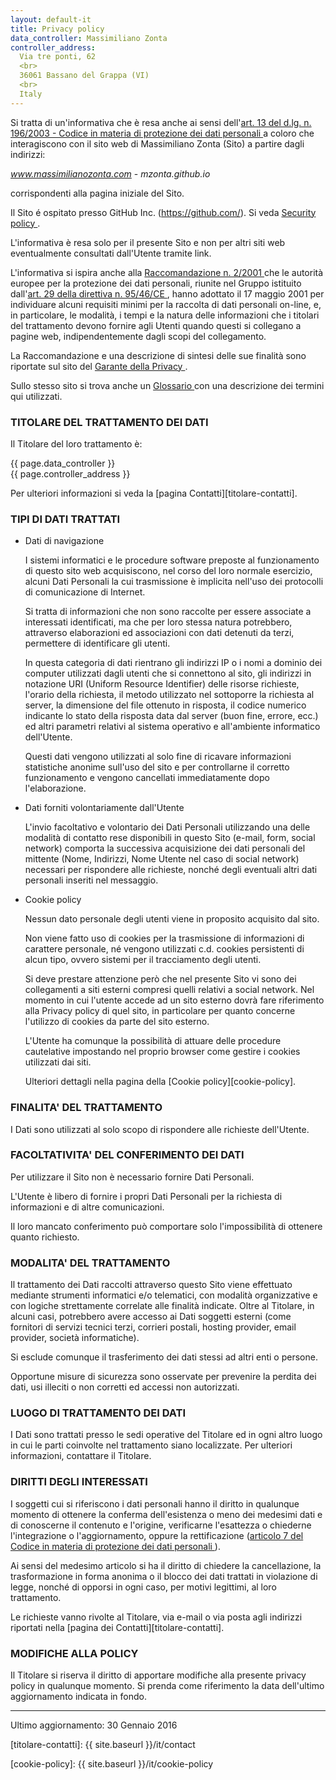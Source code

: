 ```yaml
---
layout: default-it
title: Privacy policy
data_controller: Massimiliano Zonta
controller_address:
  Via tre ponti, 62
  <br>
  36061 Bassano del Grappa (VI)
  <br>
  Italy
---
```


Si tratta di un'informativa che è resa anche ai sensi dell'[art. 13 del d.lg. n. 196/2003 - Codice in materia di protezione dei dati personali <i class="fa fa-external-link"></i>][garante-privacy-art13-196-2003] a coloro che interagiscono con il sito web di Massimiliano Zonta (Sito) a partire dagli indirizzi:

*www.massimilianozonta.com* - *mzonta.github.io*

corrispondenti alla pagina iniziale del Sito.

Il Sito é ospitato presso GitHub Inc. (https://github.com/). Si veda [Security policy <i class="fa fa-external-link"></i>][github-security].

L'informativa è resa solo per il presente Sito e non per altri siti web eventualmente consultati dall'Utente tramite link.

L'informativa si ispira anche alla [Raccomandazione n. 2/2001 <i class="fa fa-external-link"></i>][raccomandazione-2-2001] che le autorità europee per la protezione dei dati personali, riunite nel Gruppo istituito dall'[art. 29 della direttiva n. 95/46/CE <i class="fa fa-external-link"></i>][direttiva-CE-95-46-art29], hanno adottato il 17 maggio 2001 per individuare alcuni requisiti minimi per la raccolta di dati personali on-line, e, in particolare, le modalità, i tempi e la natura delle informazioni che i titolari del trattamento devono fornire agli Utenti quando questi si collegano a pagine web, indipendentemente dagli scopi del collegamento.

La Raccomandazione e una descrizione di sintesi delle sue finalità sono riportate sul sito del [Garante della Privacy <i class="fa fa-external-link"></i>][garante-privacy-home].

Sullo stesso sito si trova anche un [Glossario <i class="fa fa-external-link"></i>][garante-privacy-glossario] con una descrizione dei termini qui utilizzati.

### TITOLARE DEL TRATTAMENTO DEI DATI

Il Titolare del loro trattamento è:

{{ page.data_controller }} <br>
{{ page.controller_address }}

Per ulteriori informazioni si veda la [pagina Contatti][titolare-contatti].

### TIPI DI DATI TRATTATI

* Dati di navigazione

  I sistemi informatici e le procedure software preposte al funzionamento di questo sito web acquisiscono, nel corso del loro normale esercizio, alcuni Dati Personali la cui trasmissione è implicita nell'uso dei protocolli di comunicazione di Internet.

  Si tratta di informazioni che non sono raccolte per essere associate a interessati identificati, ma che per loro stessa natura potrebbero, attraverso elaborazioni ed associazioni con dati detenuti da terzi, permettere di identificare gli utenti.

  In questa categoria di dati rientrano gli indirizzi IP o i nomi a dominio dei computer utilizzati dagli utenti che si connettono al sito, gli indirizzi in notazione URI (Uniform Resource Identifier) delle risorse richieste, l'orario della richiesta, il metodo utilizzato nel sottoporre la richiesta al server, la dimensione del file ottenuto in risposta, il codice numerico indicante lo stato della risposta data dal server (buon fine, errore, ecc.) ed altri parametri relativi al sistema operativo e all'ambiente informatico dell'Utente.

  Questi dati vengono utilizzati al solo fine di ricavare informazioni statistiche anonime sull'uso del sito e per controllarne il corretto funzionamento e vengono cancellati immediatamente dopo l'elaborazione.

* Dati forniti volontariamente dall'Utente

  L'invio facoltativo e volontario dei Dati Personali utilizzando una delle modalità di contatto rese disponibili in questo Sito (e-mail, form, social network) comporta la successiva acquisizione dei dati personali del mittente (Nome, Indirizzi, Nome Utente nel caso di social network) necessari per rispondere alle richieste, nonché degli eventuali altri dati personali inseriti nel messaggio.

* Cookie policy

  Nessun dato personale degli utenti viene in proposito acquisito dal sito.

  Non viene fatto uso di cookies per la trasmissione di informazioni di carattere personale, né vengono utilizzati c.d. cookies persistenti di alcun tipo, ovvero sistemi per il tracciamento degli utenti.

  Si deve prestare attenzione però che nel presente Sito vi sono dei collegamenti a siti esterni compresi quelli relativi a social network.
  Nel momento in cui l'utente accede ad un sito esterno dovrà fare riferimento alla Privacy policy di quel sito, in particolare per quanto concerne l'utilizzo di cookies da parte del sito esterno.

  L'Utente ha comunque la possibilità di attuare delle procedure cautelative impostando nel proprio browser come gestire i cookies utilizzati dai siti.

  Ulteriori dettagli nella pagina della [Cookie policy][cookie-policy].

### FINALITA' DEL TRATTAMENTO

I Dati sono utilizzati al solo scopo di rispondere alle richieste dell'Utente.

### FACOLTATIVITA' DEL CONFERIMENTO DEI DATI

Per utilizzare il Sito non è necessario fornire Dati Personali.

L'Utente è libero di fornire i propri Dati Personali per la richiesta di informazioni e di altre comunicazioni.

Il loro mancato conferimento può comportare solo l'impossibilità di ottenere quanto richiesto.

### MODALITA' DEL TRATTAMENTO

Il trattamento dei Dati raccolti attraverso questo Sito viene effettuato mediante strumenti informatici e/o telematici, con modalità organizzative e con logiche strettamente correlate alle finalità indicate.
Oltre al Titolare, in alcuni casi, potrebbero avere accesso ai Dati soggetti esterni (come fornitori di servizi tecnici terzi, corrieri postali, hosting provider, email provider, società informatiche).

Si esclude comunque il trasferimento dei dati stessi ad altri enti o persone.

Opportune misure di sicurezza sono osservate per prevenire la perdita dei dati, usi illeciti o non corretti ed accessi non autorizzati.

### LUOGO DI TRATTAMENTO DEI DATI

I Dati sono trattati presso le sedi operative del Titolare ed in ogni altro luogo in cui le parti coinvolte nel trattamento siano localizzate. Per ulteriori informazioni, contattare il Titolare.

### DIRITTI DEGLI INTERESSATI

I soggetti cui si riferiscono i dati personali hanno il diritto in qualunque momento di ottenere la conferma dell'esistenza o meno dei medesimi dati e di conoscerne il contenuto e l'origine, verificarne l'esattezza o chiederne l'integrazione o l'aggiornamento, oppure la rettificazione ([articolo 7 del Codice in materia di protezione dei dati personali <i class="fa fa-external-link"></i>][garante-privacy-art7-196-2003]).

Ai sensi del medesimo articolo si ha il diritto di chiedere la cancellazione, la trasformazione in forma anonima o il blocco dei dati trattati in violazione di legge, nonché di opporsi in ogni caso, per motivi legittimi, al loro trattamento.

Le richieste vanno rivolte al Titolare, via e-mail o via posta agli indirizzi riportati nella [pagina dei Contatti][titolare-contatti].

### MODIFICHE ALLA POLICY

Il Titolare si riserva il diritto di apportare modifiche alla presente privacy policy in qualunque momento.
Si prenda come riferimento la data dell'ultimo aggiornamento indicata in fondo.

<hr>

Ultimo aggiornamento: 30 Gennaio 2016

<!-- Links -->

[titolare-contatti]: {{ site.baseurl }}/it/contact

[garante-privacy-home]: http://www.garanteprivacy.it/web/guest/home

[garante-privacy-art13-196-2003]: http://www.garanteprivacy.it/web/guest/home/docweb/-/docweb-display/docweb/1311248#articolo13

[garante-privacy-art7-196-2003]: http://www.garanteprivacy.it/web/guest/home/docweb/-/docweb-display/docweb/1311248#articolo7

[garante-privacy-glossario]: http://www.garanteprivacy.it/web/guest/home/docweb/-/docweb-display/docweb/1663787

[raccomandazione-2-2001]: http://www.garanteprivacy.it/web/guest/home/docweb/-/docweb-display/docweb/1609845

[direttiva-CE-95-46-art29]: http://www.garanteprivacy.it/web/guest/home/docweb/-/docweb-display/docweb/432175

[github-security]: https://help.github.com/articles/github-security/

[cookie-policy]: {{ site.baseurl }}/it/cookie-policy

[twitter-policy]: https://twitter.com/privacy?lang=it

[linkedin-policy]: https://www.linkedin.com/legal/privacy-policy?trk=uno-reg-guest-home-privacy-policy

[microsoft-policy]: https://www.microsoft.com/it-it/privacystatement/default.aspx

[github-policy]: https://help.github.com/articles/github-privacy-policy/
